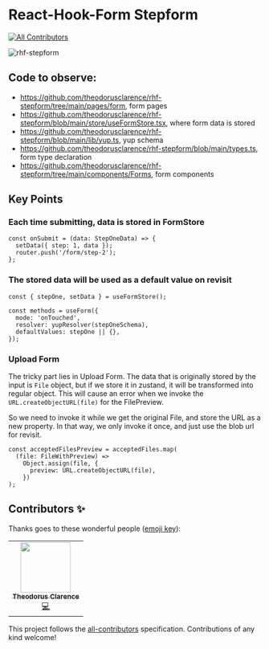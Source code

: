 # React-Hook-Form Stepform
<!-- ALL-CONTRIBUTORS-BADGE:START - Do not remove or modify this section -->
[![All Contributors](https://img.shields.io/badge/all_contributors-1-orange.svg?style=flat-square)](#contributors-)
<!-- ALL-CONTRIBUTORS-BADGE:END -->

![rhf-stepform](https://socialify.git.ci/theodorusclarence/rhf-stepform/image?description=1&language=1&owner=1&pattern=Charlie%20Brown&stargazers=1&theme=Dark)

## Code to observe: 

- https://github.com/theodorusclarence/rhf-stepform/tree/main/pages/form, form pages
- https://github.com/theodorusclarence/rhf-stepform/blob/main/store/useFormStore.tsx, where form data is stored
- https://github.com/theodorusclarence/rhf-stepform/blob/main/lib/yup.ts, yup schema
- https://github.com/theodorusclarence/rhf-stepform/blob/main/types.ts, form type declaration
- https://github.com/theodorusclarence/rhf-stepform/tree/main/components/Forms, form components

## Key Points

### Each time submitting, data is stored in FormStore

```tsx
const onSubmit = (data: StepOneData) => {
  setData({ step: 1, data });
  router.push('/form/step-2');
};
```

### The stored data will be used as a default value on revisit

```tsx
const { stepOne, setData } = useFormStore();

const methods = useForm({
  mode: 'onTouched',
  resolver: yupResolver(stepOneSchema),
  defaultValues: stepOne || {},
});
```

### Upload Form

The tricky part lies in Upload Form. The data that is originally stored by the input is `File` object, but if we store it in zustand, it will be transformed into regular object. This will cause an error when we invoke the `URL.createObjectURL(file)` for the FilePreview. 

So we need to invoke it while we get the original File, and store the URL as a new property. In that way, we only invoke it once, and just use the blob url for revisit.

```tsx
const acceptedFilesPreview = acceptedFiles.map(
  (file: FileWithPreview) =>
    Object.assign(file, {
      preview: URL.createObjectURL(file),
    })
);
```

## Contributors ✨

Thanks goes to these wonderful people ([emoji key](https://allcontributors.org/docs/en/emoji-key)):

<!-- ALL-CONTRIBUTORS-LIST:START - Do not remove or modify this section -->
<!-- prettier-ignore-start -->
<!-- markdownlint-disable -->
<table>
  <tr>
    <td align="center"><a href="https://theodorusclarence.com"><img src="https://avatars.githubusercontent.com/u/55318172?v=4?s=100" width="100px;" alt=""/><br /><sub><b>Theodorus Clarence</b></sub></a><br /><a href="https://github.com/theodorusclarence/rhf-stepform/commits?author=theodorusclarence" title="Code">💻</a></td>
  </tr>
</table>

<!-- markdownlint-restore -->
<!-- prettier-ignore-end -->

<!-- ALL-CONTRIBUTORS-LIST:END -->

This project follows the [all-contributors](https://github.com/all-contributors/all-contributors) specification. Contributions of any kind welcome!